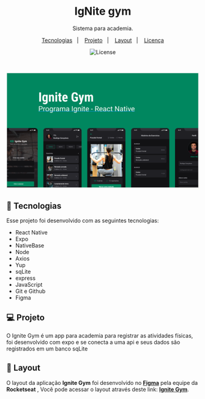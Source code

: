 <h1 align="center"> IgNite gym </h1>

<p align="center">
Sistema para academia. <br/>
</p>

<p align="center">
  <a href="#-tecnologias">Tecnologias</a>&nbsp;&nbsp;&nbsp;|&nbsp;&nbsp;&nbsp;
  <a href="#-projeto">Projeto</a>&nbsp;&nbsp;&nbsp;|&nbsp;&nbsp;&nbsp;
  <a href="#-layout">Layout</a>&nbsp;&nbsp;&nbsp;|&nbsp;&nbsp;&nbsp;
  <a href="#memo-licença">Licença</a>
</p>

<p align="center">
  <img alt="License" src="https://img.shields.io/static/v1?label=license&message=MIT&color=49AA26&labelColor=000000">
</p>

<br>

![](./.github/cover.png)

## 🚀 Tecnologias

Esse projeto foi desenvolvido com as seguintes tecnologias:

- React Native
- Expo
- NativeBase
- Node
- Axios
- Yup
- sqLite
- express
- JavaScript
- Git e Github
- Figma

## 💻 Projeto

O Ignite Gym é um app para academia para registrar as atividades físicas, foi desenvolvido com expo e se conecta a uma api e seus dados são registrados em um banco sqLite

## 🎨 Layout

O layout da aplicação **Ignite Gym** foi desenvolvido no [**Figma**](https://www.figma.com) pela equipe da **Rocketseat** , Você pode acessar o layout através deste link: [**Ignite Gym**](https://www.figma.com/file/ei00iY5OwDMXzDAYvwKs0V).
